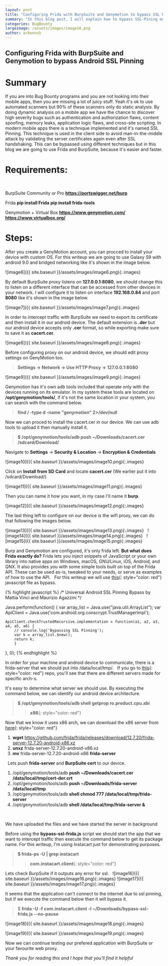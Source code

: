 ```yaml
---
layout: post
title: "Configuring Frida with BurpSuite and Genymotion to bypass SSL Pinning"
summary: "In this blog post, I will explain how to bypass SSL-Pining on Android application using Frida and BurpSuite."
categories: BugBounty
largeimage: /assets/images/image16.png
author: arbennsh
---
```

## Configuring Frida with BurpSuite and Genymotion to bypass Android SSL Pinning

# Summary
If you are into Bug Bounty programs and you are not looking into their mobile apps, then you are missing a lot of juicy stuff. Yeah it's ok to use automated scanners but 90% of these scanners only do static analysis. By doing dynamic analysis on a mobile app we have the chance to discover high severity bugs such as authentication and authorization flaws, content spoofing, memory leaks, application logic flaws, and cross-site scripting. In modern mobile apps there is a technique implemented and it's named SSL Pinning. This technique is used in the client side to avoid man-in-the-middle attack by validating the server certificates again even after SSL handshaking. This can be bypassed using different techniques but in this blog we are going to use Frida and BurpSuite, because it's easier and faster.


# Requirements:
&nbsp;

BurpSuite Community or Pro
**https://portswigger.net/burp**
&nbsp;

Frida
**pip install Frida**
**pip install frida-tools**
&nbsp;

Genymotion + Virtual Box
**https://www.genymotion.com/**
**https://www.virtualbox.org/**
&nbsp;

# Steps: 
After you create a GenyMotion account, you can procced to install your device with custom OS. For this writeup we are going to use Galaxy S9 with android 9.0 and bridged networking like it's shown in the image below.
&nbsp;

![image6]({{ site.baseurl }}/assets/images/image6.png){:.images}
&nbsp;

By default BurpSuite proxy listens on **127.0.0.1:8080**, we should change this to listen on a different interface that can be accessed from other devices in your network. I will configure it to listen on interface **192.168.0.84** and port **8080** like it's shown in the image below.
&nbsp;

![image7]({{ site.baseurl }}/assets/images/image7.png){:.images}
&nbsp;

In order to intercept traffic with BurpSuite we need to export its certificate and then install it in our android device. The default extension is **.der** but our android device accepts only **.cer** format, so while exporting make sure to save it as **cacert.cer**. 
&nbsp;

![image8]({{ site.baseurl }}/assets/images/image8.png){:.images}
&nbsp;

Before configuring proxy on our android device, we should edit proxy settings on GenyMotion too.
> **Settings -> Network -> Use HTTP Proxy -> 127.0.0.1:8080**
&nbsp;

![image9]({{ site.baseurl }}/assets/images/image9.png){:.images}
&nbsp;

Genymotion has it's own adb tools included that operate only with the devices running on its emulator. In my system these tools are located on **/opt/genymotion/tools/**, if it's not the same location in your system, you can search with the command below.
> **find / -type d -name "genymotion" 2>/dev/null**
&nbsp;

Now we can proced to install the cacert.cer in our device. We can use adb tools to upload it then manually install it. 
> **$ /opt/genymotion/tools/adb push ~/Downloads/cacert.cer /sdcard/Download/**
&nbsp;

Navigate to **Settings** -> **Security & Location** -> **Encryption & Credentials**
&nbsp;

![image10]({{ site.baseurl }}/assets/images/image10.png){:.images}
&nbsp;

Click on **Install from SD Card** and locate **cacert.cer** (We earlier put it into /sdcard/Download/)
&nbsp;

![image11]({{ site.baseurl }}/assets/images/image11.png){:.images}
&nbsp;

Then you can name it how you want, in my case I'll name it **burp**.
&nbsp;

![image12]({{ site.baseurl }}/assets/images/image12.png){:.images}
&nbsp;

The last thing left to configure on our device is the wifi proxy, we can do that following the images below.
&nbsp;

![image13]({{ site.baseurl }}/assets/images/image13.png){:.images}
&nbsp;
![image14]({{ site.baseurl }}/assets/images/image14.png){:.images}
&nbsp;
![image15]({{ site.baseurl }}/assets/images/image15.png){:.images}
&nbsp;

Burp and Genymotion are configured, it's only frida left. 
**But what does Frida exactly do?** Frida lets you inject snippets of JavaScript or your own library into native apps on Windows, macOS, GNU/Linux, iOS, Android, and QNX. It also provides you with some simple tools built on top of the Frida API. These can be used as-is, tweaked to your needs, or serve as examples of how to use the API.
&nbsp;
For this writeup we will use [this](https://codeshare.frida.re/@sowdust/universal-android-ssl-pinning-bypass-2/){: style="color: red"} javascript file as bypass.
&nbsp;

{% highlight javascript %}
/* 
   Universal Android SSL Pinning Bypass
   by Mattia Vinci and Maurizio Agazzini 
*/

Java.perform(function() {
    var array_list = Java.use("java.util.ArrayList");
    var ApiClient = Java.use('com.android.org.conscrypt.TrustManagerImpl');

    ApiClient.checkTrustedRecursive.implementation = function(a1, a2, a3, a4, a5, a6) {
        // console.log('Bypassing SSL Pinning');
        var k = array_list.$new();
        return k; 
        }
}, 0);
{% endhighlight %}
&nbsp;

In order for your machine and android device to communicate, there is a frida-server that we should put into /data/local/tmp/.
&nbsp;
If you go to [this](https://github.com/frida/frida/releases){: style="color: red"} repo, you'll see that there are different servers made for specific arch-s.
&nbsp;

It's easy to determine what server we should use. By executing the command below, we can identify our android device architecture. 
> **$ /opt/genymotion/tools/adb shell getprop ro.product.cpu.abi**
>> **x86**{: style="color: red"}
&nbsp;

Now that we know it uses x86 arch, we can download the x86 server from [here](https://github.com/frida/frida/releases/download/12.7.20/frida-server-12.7.20-android-x86.xz){: style="color: red"}
&nbsp;

1. **wget** https://github.com/frida/frida/releases/download/12.7.20/frida-server-12.7.20-android-x86.xz
2. **unxz** frida-server-12.7.20-android-x86.xz
3. **mv** frida-server-12.7.20-android-x86 **frida-server**

&nbsp;
Lets push **frida-server** and **BurpSuite cert** to our device.
&nbsp;
1. /opt/genymotion/tools/adb **push ~/Downloads/cacert.cer /data/local/tmp/cert-der.crt**
2. /opt/genymotion/tools/adb **push ~/Downloads/frida-server /data/local/tmp**
3. /opt/genymotion/tools/adb **shell chmod 777 /data/local/tmp/frida-server**
4. /opt/genymotion/tools/adb **shell /data/local/tmp/frida-server &**

&nbsp;

We have uploaded the files and we have started the server in background
&nbsp;

Before using the **bypass-ssl-frida.js** script we should start the app that we want to intercept traffic then execute the command below to get its package name. For this writeup, I'm using Instacart just for demonstrating purposes.
> **$ frida-ps -U | grep instacart**                                                                     
>> **com.instacart.client**{: style="color: red"}
&nbsp;

Lets check BurpSuite if it outputs any error for ssl.
&nbsp;
![image16]({{ site.baseurl }}/assets/images/image16.png){:.images}
![image17]({{ site.baseurl }}/assets/images/image17.png){:.images}
&nbsp;

It seems that the application can't connect to the internet due to ssl pinning, but if we execute the command below then it will bypass it.
&nbsp;
> $ **frida -U -f com.instacart.client -l ~/Downloads/bypass-ssl-frida.js --no-pause**
&nbsp;

![image18]({{ site.baseurl }}/assets/images/image18.png){:.images}
&nbsp;

![image19]({{ site.baseurl }}/assets/images/image19.png){:.images}
&nbsp;

Now we can continue testing our prefered application with BurpSuite or your favourite web proxy.
&nbsp;

*Thank you for reading this and I hope that you'll find it helpful*
&nbsp;


